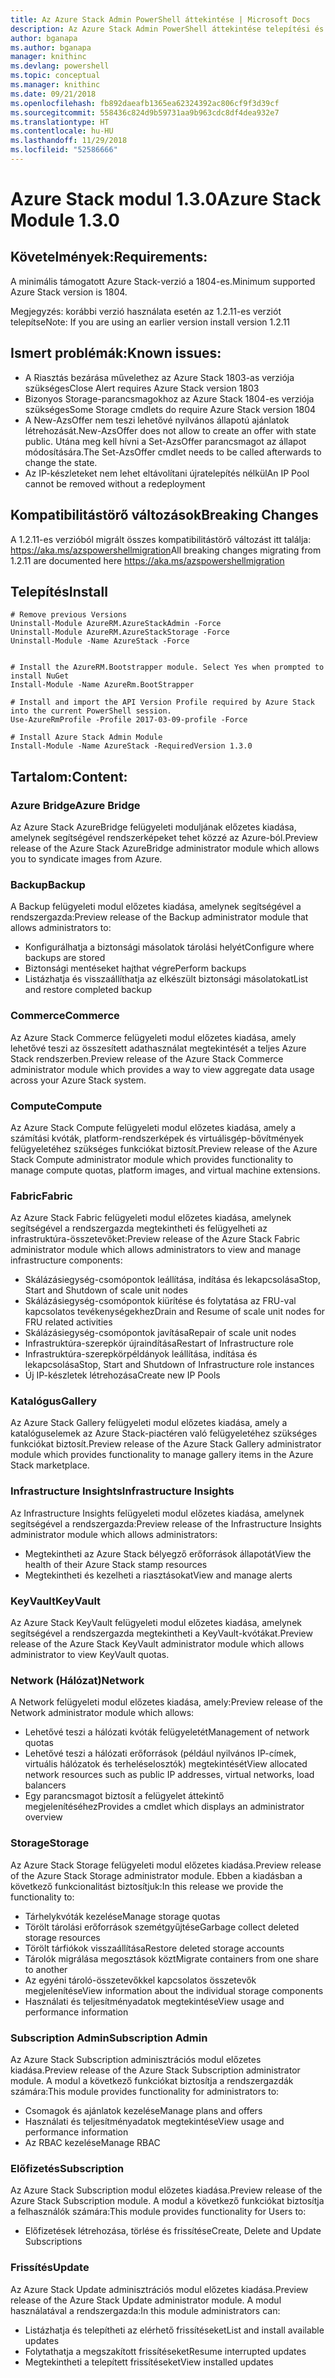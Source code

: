 ```yaml
---
title: Az Azure Stack Admin PowerShell áttekintése | Microsoft Docs
description: Az Azure Stack Admin PowerShell áttekintése telepítési és konfigurációs utasításokkal.
author: bganapa
ms.author: bganapa
manager: knithinc
ms.devlang: powershell
ms.topic: conceptual
ms.manager: knithinc
ms.date: 09/21/2018
ms.openlocfilehash: fb892daeafb1365ea62324392ac806cf9f3d39cf
ms.sourcegitcommit: 558436c824d9b59731aa9b963cdc8df4dea932e7
ms.translationtype: HT
ms.contentlocale: hu-HU
ms.lasthandoff: 11/29/2018
ms.locfileid: "52586666"
---
```

# <a name="azure-stack-module-130"></a><span data-ttu-id="2025e-103">Azure Stack modul 1.3.0</span><span class="sxs-lookup"><span data-stu-id="2025e-103">Azure Stack Module 1.3.0</span></span>

## <a name="requirements"></a><span data-ttu-id="2025e-104">Követelmények:</span><span class="sxs-lookup"><span data-stu-id="2025e-104">Requirements:</span></span>
<span data-ttu-id="2025e-105">A minimális támogatott Azure Stack-verzió a 1804-es.</span><span class="sxs-lookup"><span data-stu-id="2025e-105">Minimum supported Azure Stack version is 1804.</span></span>

<span data-ttu-id="2025e-106">Megjegyzés: korábbi verzió használata esetén az 1.2.11-es verziót telepítse</span><span class="sxs-lookup"><span data-stu-id="2025e-106">Note: If you are using an earlier version install version 1.2.11</span></span>

## <a name="known-issues"></a><span data-ttu-id="2025e-107">Ismert problémák:</span><span class="sxs-lookup"><span data-stu-id="2025e-107">Known issues:</span></span>

- <span data-ttu-id="2025e-108">A Riasztás bezárása művelethez az Azure Stack 1803-as verziója szükséges</span><span class="sxs-lookup"><span data-stu-id="2025e-108">Close Alert requires Azure Stack version 1803</span></span>
- <span data-ttu-id="2025e-109">Bizonyos Storage-parancsmagokhoz az Azure Stack 1804-es verziója szükséges</span><span class="sxs-lookup"><span data-stu-id="2025e-109">Some Storage cmdlets do require Azure Stack version 1804</span></span>
- <span data-ttu-id="2025e-110">A New-AzsOffer nem teszi lehetővé nyilvános állapotú ajánlatok létrehozását.</span><span class="sxs-lookup"><span data-stu-id="2025e-110">New-AzsOffer does not allow to create an offer with state public.</span></span> <span data-ttu-id="2025e-111">Utána meg kell hívni a Set-AzsOffer parancsmagot az állapot módosítására.</span><span class="sxs-lookup"><span data-stu-id="2025e-111">The Set-AzsOffer cmdlet needs to be called afterwards to change the state.</span></span>
- <span data-ttu-id="2025e-112">Az IP-készleteket nem lehet eltávolítani újratelepítés nélkül</span><span class="sxs-lookup"><span data-stu-id="2025e-112">An IP Pool cannot be removed without a redeployment</span></span>

## <a name="breaking-changes"></a><span data-ttu-id="2025e-113">Kompatibilitástörő változások</span><span class="sxs-lookup"><span data-stu-id="2025e-113">Breaking Changes</span></span>
<span data-ttu-id="2025e-114">A 1.2.11-es verzióból migrált összes kompatibilitástörő változást itt találja: https://aka.ms/azspowershellmigration</span><span class="sxs-lookup"><span data-stu-id="2025e-114">All breaking changes migrating from 1.2.11 are documented here https://aka.ms/azspowershellmigration</span></span>

## <a name="install"></a><span data-ttu-id="2025e-115">Telepítés</span><span class="sxs-lookup"><span data-stu-id="2025e-115">Install</span></span>
```
# Remove previous Versions
Uninstall-Module AzureRM.AzureStackAdmin -Force
Uninstall-Module AzureRM.AzureStackStorage -Force
Uninstall-Module -Name AzureStack -Force 


# Install the AzureRM.Bootstrapper module. Select Yes when prompted to install NuGet
Install-Module -Name AzureRm.BootStrapper

# Install and import the API Version Profile required by Azure Stack into the current PowerShell session.
Use-AzureRmProfile -Profile 2017-03-09-profile -Force

# Install Azure Stack Admin Module
Install-Module -Name AzureStack -RequiredVersion 1.3.0
```
## <a name="content"></a><span data-ttu-id="2025e-116">Tartalom:</span><span class="sxs-lookup"><span data-stu-id="2025e-116">Content:</span></span>
### <a name="azure-bridge"></a><span data-ttu-id="2025e-117">Azure Bridge</span><span class="sxs-lookup"><span data-stu-id="2025e-117">Azure Bridge</span></span>
<span data-ttu-id="2025e-118">Az Azure Stack AzureBridge felügyeleti moduljának előzetes kiadása, amelynek segítségével rendszerképeket tehet közzé az Azure-ból.</span><span class="sxs-lookup"><span data-stu-id="2025e-118">Preview release of the Azure Stack AzureBridge administrator module which allows you to syndicate images from Azure.</span></span>

### <a name="backup"></a><span data-ttu-id="2025e-119">Backup</span><span class="sxs-lookup"><span data-stu-id="2025e-119">Backup</span></span>
<span data-ttu-id="2025e-120">A Backup felügyeleti modul előzetes kiadása, amelynek segítségével a rendszergazda:</span><span class="sxs-lookup"><span data-stu-id="2025e-120">Preview release of the Backup administrator module that allows administrators to:</span></span>
- <span data-ttu-id="2025e-121">Konfigurálhatja a biztonsági másolatok tárolási helyét</span><span class="sxs-lookup"><span data-stu-id="2025e-121">Configure where backups are stored</span></span>
- <span data-ttu-id="2025e-122">Biztonsági mentéseket hajthat végre</span><span class="sxs-lookup"><span data-stu-id="2025e-122">Perform backups</span></span>
- <span data-ttu-id="2025e-123">Listázhatja és visszaállíthatja az elkészült biztonsági másolatokat</span><span class="sxs-lookup"><span data-stu-id="2025e-123">List and restore completed backup</span></span>

### <a name="commerce"></a><span data-ttu-id="2025e-124">Commerce</span><span class="sxs-lookup"><span data-stu-id="2025e-124">Commerce</span></span>
<span data-ttu-id="2025e-125">Az Azure Stack Commerce felügyeleti modul előzetes kiadása, amely lehetővé teszi az összesített adathasználat megtekintését a teljes Azure Stack rendszerben.</span><span class="sxs-lookup"><span data-stu-id="2025e-125">Preview release of the Azure Stack Commerce administrator module which provides a way to view aggregate data usage across your Azure Stack system.</span></span>

### <a name="compute"></a><span data-ttu-id="2025e-126">Compute</span><span class="sxs-lookup"><span data-stu-id="2025e-126">Compute</span></span>
<span data-ttu-id="2025e-127">Az Azure Stack Compute felügyeleti modul előzetes kiadása, amely a számítási kvóták, platform-rendszerképek és virtuálisgép-bővítmények felügyeletéhez szükséges funkciókat biztosít.</span><span class="sxs-lookup"><span data-stu-id="2025e-127">Preview release of the Azure Stack Compute administrator module which provides functionality to manage compute quotas, platform images, and virtual machine extensions.</span></span>

### <a name="fabric"></a><span data-ttu-id="2025e-128">Fabric</span><span class="sxs-lookup"><span data-stu-id="2025e-128">Fabric</span></span>
<span data-ttu-id="2025e-129">Az Azure Stack Fabric felügyeleti modul előzetes kiadása, amelynek segítségével a rendszergazda megtekintheti és felügyelheti az infrastruktúra-összetevőket:</span><span class="sxs-lookup"><span data-stu-id="2025e-129">Preview release of the Azure Stack Fabric administrator module which allows administrators to view and manage infrastructure components:</span></span>
- <span data-ttu-id="2025e-130">Skálázásiegység-csomópontok leállítása, indítása és lekapcsolása</span><span class="sxs-lookup"><span data-stu-id="2025e-130">Stop, Start and Shutdown of scale unit nodes</span></span>
- <span data-ttu-id="2025e-131">Skálázásiegység-csomópontok kiürítése és folytatása az FRU-val kapcsolatos tevékenységekhez</span><span class="sxs-lookup"><span data-stu-id="2025e-131">Drain and Resume of scale unit nodes for FRU related activities</span></span>
- <span data-ttu-id="2025e-132">Skálázásiegység-csomópontok javítása</span><span class="sxs-lookup"><span data-stu-id="2025e-132">Repair of scale unit nodes</span></span>
- <span data-ttu-id="2025e-133">Infrastruktúra-szerepkör újraindítása</span><span class="sxs-lookup"><span data-stu-id="2025e-133">Restart of Infrastructure role</span></span>
- <span data-ttu-id="2025e-134">Infrastruktúra-szerepkörpéldányok leállítása, indítása és lekapcsolása</span><span class="sxs-lookup"><span data-stu-id="2025e-134">Stop, Start and Shutdown of Infrastructure role instances</span></span>
- <span data-ttu-id="2025e-135">Új IP-készletek létrehozása</span><span class="sxs-lookup"><span data-stu-id="2025e-135">Create new IP Pools</span></span>


### <a name="gallery"></a><span data-ttu-id="2025e-136">Katalógus</span><span class="sxs-lookup"><span data-stu-id="2025e-136">Gallery</span></span>
<span data-ttu-id="2025e-137">Az Azure Stack Gallery felügyeleti modul előzetes kiadása, amely a katalóguselemek az Azure Stack-piactéren való felügyeletéhez szükséges funkciókat biztosít.</span><span class="sxs-lookup"><span data-stu-id="2025e-137">Preview release of the Azure Stack Gallery administrator module which provides functionality to manage gallery items in the Azure Stack marketplace.</span></span>

### <a name="infrastructure-insights"></a><span data-ttu-id="2025e-138">Infrastructure Insights</span><span class="sxs-lookup"><span data-stu-id="2025e-138">Infrastructure Insights</span></span>
<span data-ttu-id="2025e-139">Az Infrastructure Insights felügyeleti modul előzetes kiadása, amelynek segítségével a rendszergazda:</span><span class="sxs-lookup"><span data-stu-id="2025e-139">Preview release of the Infrastructure Insights administrator module which allows administrators:</span></span>
- <span data-ttu-id="2025e-140">Megtekintheti az Azure Stack bélyegző erőforrások állapotát</span><span class="sxs-lookup"><span data-stu-id="2025e-140">View the health of their Azure Stack stamp resources</span></span>
- <span data-ttu-id="2025e-141">Megtekintheti és kezelheti a riasztásokat</span><span class="sxs-lookup"><span data-stu-id="2025e-141">View and manage alerts</span></span>

### <a name="keyvault"></a><span data-ttu-id="2025e-142">KeyVault</span><span class="sxs-lookup"><span data-stu-id="2025e-142">KeyVault</span></span>
<span data-ttu-id="2025e-143">Az Azure Stack KeyVault felügyeleti modul előzetes kiadása, amelynek segítségével a rendszergazda megtekintheti a KeyVault-kvótákat.</span><span class="sxs-lookup"><span data-stu-id="2025e-143">Preview release of the Azure Stack KeyVault administrator module which allows administrator to view KeyVault quotas.</span></span>

### <a name="network"></a><span data-ttu-id="2025e-144">Network (Hálózat)</span><span class="sxs-lookup"><span data-stu-id="2025e-144">Network</span></span>
<span data-ttu-id="2025e-145">A Network felügyeleti modul előzetes kiadása, amely:</span><span class="sxs-lookup"><span data-stu-id="2025e-145">Preview release of the Network administrator module which allows:</span></span>
- <span data-ttu-id="2025e-146">Lehetővé teszi a hálózati kvóták felügyeletét</span><span class="sxs-lookup"><span data-stu-id="2025e-146">Management of network quotas</span></span>
- <span data-ttu-id="2025e-147">Lehetővé teszi a hálózati erőforrások (például nyilvános IP-címek, virtuális hálózatok és terheléselosztók) megtekintését</span><span class="sxs-lookup"><span data-stu-id="2025e-147">View allocated network resources such as public IP addresses, virtual networks, load balancers</span></span>
- <span data-ttu-id="2025e-148">Egy parancsmagot biztosít a felügyelet áttekintő megjelenítéséhez</span><span class="sxs-lookup"><span data-stu-id="2025e-148">Provides a cmdlet which displays an administrator overview</span></span>

### <a name="storage"></a><span data-ttu-id="2025e-149">Storage</span><span class="sxs-lookup"><span data-stu-id="2025e-149">Storage</span></span>
<span data-ttu-id="2025e-150">Az Azure Stack Storage felügyeleti modul előzetes kiadása.</span><span class="sxs-lookup"><span data-stu-id="2025e-150">Preview release of the Azure Stack Storage administrator module.</span></span>  <span data-ttu-id="2025e-151">Ebben a kiadásban a következő funkcionalitást biztosítjuk:</span><span class="sxs-lookup"><span data-stu-id="2025e-151">In this release we provide the functionality to:</span></span>
- <span data-ttu-id="2025e-152">Tárhelykvóták kezelése</span><span class="sxs-lookup"><span data-stu-id="2025e-152">Manage storage quotas</span></span>
- <span data-ttu-id="2025e-153">Törölt tárolási erőforrások szemétgyűjtése</span><span class="sxs-lookup"><span data-stu-id="2025e-153">Garbage collect deleted storage resources</span></span>
- <span data-ttu-id="2025e-154">Törölt tárfiókok visszaállítása</span><span class="sxs-lookup"><span data-stu-id="2025e-154">Restore deleted storage accounts</span></span>
- <span data-ttu-id="2025e-155">Tárolók migrálása megosztások közt</span><span class="sxs-lookup"><span data-stu-id="2025e-155">Migrate containers from one share to another</span></span>
- <span data-ttu-id="2025e-156">Az egyéni tároló-összetevőkkel kapcsolatos összetevők megjelenítése</span><span class="sxs-lookup"><span data-stu-id="2025e-156">View information about the individual storage components</span></span>
- <span data-ttu-id="2025e-157">Használati és teljesítményadatok megtekintése</span><span class="sxs-lookup"><span data-stu-id="2025e-157">View usage and performance information</span></span>

### <a name="subscription-admin"></a><span data-ttu-id="2025e-158">Subscription Admin</span><span class="sxs-lookup"><span data-stu-id="2025e-158">Subscription Admin</span></span>
<span data-ttu-id="2025e-159">Az Azure Stack Subscription adminisztrációs modul előzetes kiadása.</span><span class="sxs-lookup"><span data-stu-id="2025e-159">Preview release of the Azure Stack Subscription administrator module.</span></span>  <span data-ttu-id="2025e-160">A modul a következő funkciókat biztosítja a rendszergazdák számára:</span><span class="sxs-lookup"><span data-stu-id="2025e-160">This module provides functionality for administrators to:</span></span>
- <span data-ttu-id="2025e-161">Csomagok és ajánlatok kezelése</span><span class="sxs-lookup"><span data-stu-id="2025e-161">Manage plans and offers</span></span>
- <span data-ttu-id="2025e-162">Használati és teljesítményadatok megtekintése</span><span class="sxs-lookup"><span data-stu-id="2025e-162">View usage and performance information</span></span>
- <span data-ttu-id="2025e-163">Az RBAC kezelése</span><span class="sxs-lookup"><span data-stu-id="2025e-163">Manage RBAC</span></span>

### <a name="subscription"></a><span data-ttu-id="2025e-164">Előfizetés</span><span class="sxs-lookup"><span data-stu-id="2025e-164">Subscription</span></span>
<span data-ttu-id="2025e-165">Az Azure Stack Subscription modul előzetes kiadása.</span><span class="sxs-lookup"><span data-stu-id="2025e-165">Preview release of the Azure Stack Subscription module.</span></span>  <span data-ttu-id="2025e-166">A modul a következő funkciókat biztosítja a felhasználók számára:</span><span class="sxs-lookup"><span data-stu-id="2025e-166">This module provides functionality for Users to:</span></span>
- <span data-ttu-id="2025e-167">Előfizetések létrehozása, törlése és frissítése</span><span class="sxs-lookup"><span data-stu-id="2025e-167">Create, Delete and Update Subscriptions</span></span>

### <a name="update"></a><span data-ttu-id="2025e-168">Frissítés</span><span class="sxs-lookup"><span data-stu-id="2025e-168">Update</span></span>
<span data-ttu-id="2025e-169">Az Azure Stack Update adminisztrációs modul előzetes kiadása.</span><span class="sxs-lookup"><span data-stu-id="2025e-169">Preview release of the Azure Stack Update administrator module.</span></span>  <span data-ttu-id="2025e-170">A modul használatával a rendszergazda:</span><span class="sxs-lookup"><span data-stu-id="2025e-170">In this module administrators can:</span></span>
- <span data-ttu-id="2025e-171">Listázhatja és telepítheti az elérhető frissítéseket</span><span class="sxs-lookup"><span data-stu-id="2025e-171">List and install available updates</span></span>
- <span data-ttu-id="2025e-172">Folytathatja a megszakított frissítéseket</span><span class="sxs-lookup"><span data-stu-id="2025e-172">Resume interrupted updates</span></span>
- <span data-ttu-id="2025e-173">Megtekintheti a telepített frissítéseket</span><span class="sxs-lookup"><span data-stu-id="2025e-173">View installed updates</span></span>
